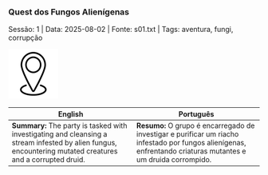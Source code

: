### Quest dos Fungos Alienígenas

Sessão: 1 | Data: 2025-08-02 | Fonte: s01.txt | Tags: aventura, fungi, corrupção

![Quest dos Fungos Alienígenas](../../../assets/location/location_blank.png)

| English | Português |
|---------|-----------|
| **Summary:** The party is tasked with investigating and cleansing a stream infested by alien fungus, encountering mutated creatures and a corrupted druid. | **Resumo:** O grupo é encarregado de investigar e purificar um riacho infestado por fungos alienígenas, enfrentando criaturas mutantes e um druida corrompido. |


















